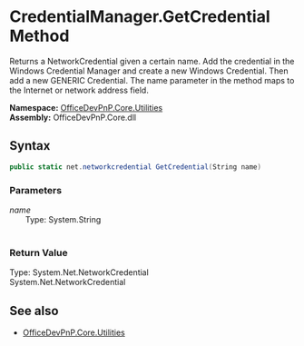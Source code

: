 # CredentialManager.GetCredential Method  
Returns a NetworkCredential given a certain name. Add the credential in the Windows Credential Manager and create a new Windows Credential. Then add a new GENERIC Credential. The name parameter in the method maps to the Internet or network address field.  

**Namespace:** [OfficeDevPnP.Core.Utilities](OfficeDevPnP.Core.Utilities.md)  
**Assembly:** OfficeDevPnP.Core.dll  
## Syntax
```C#
public static net.networkcredential GetCredential(String name)
```
### Parameters
*name*  
&emsp;&emsp;Type: System.String  
&emsp;&emsp;  
  
### Return Value
Type: System.Net.NetworkCredential  
System.Net.NetworkCredential

## See also
- [OfficeDevPnP.Core.Utilities](OfficeDevPnP.Core.Utilities.md)

